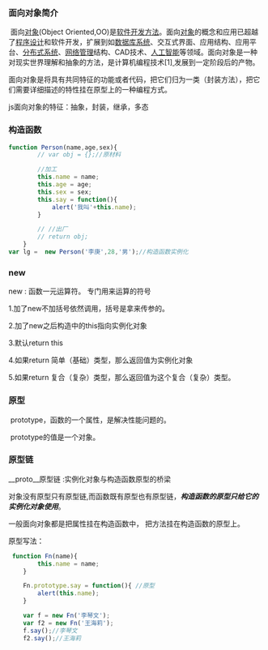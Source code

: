 ### 面向对象简介

​	面向[对象](https://baike.baidu.com/item/%E5%AF%B9%E8%B1%A1)(Object Oriented,OO)是[软件开发方法](https://baike.baidu.com/item/%E8%BD%AF%E4%BB%B6%E5%BC%80%E5%8F%91%E6%96%B9%E6%B3%95)。面向[对象](https://baike.baidu.com/item/%E5%AF%B9%E8%B1%A1)的概念和应用已超越了[程序设计](https://baike.baidu.com/item/%E7%A8%8B%E5%BA%8F%E8%AE%BE%E8%AE%A1)和软件开发，扩展到如[数据库系统](https://baike.baidu.com/item/%E6%95%B0%E6%8D%AE%E5%BA%93%E7%B3%BB%E7%BB%9F)、交互式界面、应用结构、应用平台、[分布式系统](https://baike.baidu.com/item/%E5%88%86%E5%B8%83%E5%BC%8F%E7%B3%BB%E7%BB%9F)、[网络管理](https://baike.baidu.com/item/%E7%BD%91%E7%BB%9C%E7%AE%A1%E7%90%86)结构、CAD技术、[人工智能](https://baike.baidu.com/item/%E4%BA%BA%E5%B7%A5%E6%99%BA%E8%83%BD)等领域。面向对象是一种对现实世界理解和抽象的方法，是计算机编程技术[1][ ]() 发展到一定阶段后的产物。



​	面向对象是将具有共同特征的功能或者代码，把它们归为一类（封装方法），把它们需要详细描述的特性挂在原型上的一种编程方式。



js面向对象的特征：抽象，封装，继承，多态



### 构造函数

```javascript
function Person(name,age,sex){
        // var obj = {};//原材料

        //加工
        this.name = name;
        this.age = age;
        this.sex = sex;
        this.say = function(){
            alert('我叫'+this.name);
        }

        // //出厂
        // return obj;
    }
var lg =  new Person('李庚',28,'男');//构造函数实例化
```



### new

new : 函数一元运算符。 专门用来运算的符号

1.加了new不加括号依然调用，括号是拿来传参的。

2.加了new之后构造中的this指向实例化对象

3.默认return  this

4.如果return 简单（基础）类型，那么返回值为实例化对象

5.如果return 复合（复杂）类型，那么返回值为这个复合（复杂）类型。



### 原型

​	prototype，函数的一个属性，是解决性能问题的。

​	prototype的值是一个对象。



### 原型链

__proto__原型链 :实例化对象与构造函数原型的桥梁



对象没有原型只有原型链,而函数既有原型也有原型链，***构造函数的原型只给它的实例化对象使用***。



 一般面向对象都是把属性挂在构造函数中， 把方法挂在构造函数的原型上。



原型写法：

```javascript
 function Fn(name){
        this.name = name;
    }

    Fn.prototype.say = function(){ //原型
        alert(this.name);
    }

    var f = new Fn('李琴文');
    var f2 = new Fn('王海莉');
  	f.say();//李琴文
    f2.say();//王海莉
```

